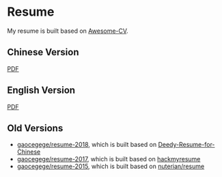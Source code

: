 # Resume

My resume is built based on [Awesome-CV](https://github.com/posquit0/Awesome-CV).

## Chinese Version

[PDF](http://gaocegege.com/resume/resume-cn.pdf)

## English Version

[PDF](http://gaocegege.com/resume/resume.pdf)

## Old Versions

* [gaocegege/resume-2018](https://github.com/gaocegege/resume-2018), which is built based on [Deedy-Resume-for-Chinese](https://github.com/dyweb/Deedy-Resume-for-Chinese)
* [gaocegege/resume-2017](https://github.com/gaocegege/resume-2017), which is built based on [hackmyresume](https://github.com/hacksalot/HackMyResume)
* [gaocegege/resume-2015](https://github.com/gaocegege/resume-2015), which is built based on [nuterian/resume](https://github.com/nuterian/resume)
